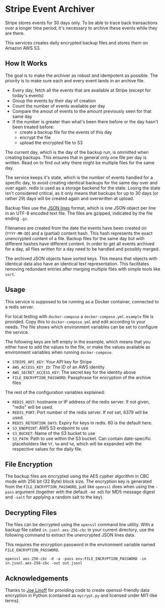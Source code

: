 # Stripe Event Archiver

Stripe stores events for 30 days only. To be able to trace back transactions over a longer time period, it's necessary to archive these events while they are there.

This services creates daily encrypted backup files and stores them on Amazon AWS S3.

## How It Works

The goal is to make the archiver as robust and idempotent as possible.
The priority is to make sure each and every event lands in an archive file.

- Every day, fetch all the events that are available at Stripe (except for today's events)
- Group the events by their day of creation
- Count the number of events available per day
- Compare the amout of events to the amount previously seen for that same day
- If the number is greater than what's been there before or the day hasn't been treated before:
  - create a backup file for the events of this day
  - encrypt the file
  - upload the encrypted file to S3

The current day, which is the day of the backup run, is ommitted when creating backups. This ensures that in general only one file per day is written. Read on to find out why there might be multiple files for the same day.

The service keeps it's state, which is the number of events handled for a specific day, to avoid creating identical backups for the same day over and over again. redis is used as a storage backend for the state. Losing the state isn't considered critical, as it only means that backups for up to 30 days (or rather 29) days will be created again and overwritten at upload.

Backup files use the [JSON lines](http://jsonlines.org/) format, which is one JSON object per line in an UTF-8 encoded text file. The files are gzipped, indicated by the file ending `.gz`.

Filenames are created from the date the events have been created on (`YYYY-MM-DD`) and a (partial) content hash. This hash represents the exact unencrypted content of a file. Backup files for the same day but with different hashes have different content. In order to get all events archived for a day, all files written for a day need to be handled and possibly merged.

The archived JSON objects have sorted keys. This means that objects with identical data also have an identical text representation. This facilitates removing redundant entries after merging multiple files with simple tools like `sort`.

## Usage

This service is supposed to be running as a Docker container, connected to a redis server.

For local testing with `docker-compose` a `docker-compose.yml.example` file is provided. Copy this to `docker-compose.yml` and edit according to your needs. The file shows which environment variables can be set to configure the service.

The following keys are left empty in the example, which means that you either have to add the values to the file, or make the values available as environment variables when running `docker-compose`.

- `STRIPE_API_KEY`: Your API key for Stripe
- `AWS_ACCESS_KEY_ID`: The ID of an AWS identity
- `AWS_SECRET_ACCESS_KEY`: The secret key for the identity above
- `FILE_ENCRYPTION_PASSWORD`: Passphrase for encryption of the archive files

The rest of the configuration variables explained:

- `REDIS_HOST`: hostname or IP address of the redis server. If not given, "redis" will be used.
- `REDIS_PORT`: Port number of the redis server. If not set, 6379 will be used.
- `REDIS_RETENTION_DAYS`: Expiry for keys in redis. 60 is the default here.
- `S3_ENDPOINT`: AWS S3 endpoint to use
- `S3_BUCKET`: Name of the S3 bucket to use
- `S3_PATH`: Path to use within the S3 bucket. Can contain date-specific placeholders like `%Y`, `%m` and `%d`, which will be expanded with the respective values for the daily file.

## File Encryption

The backup files are encrypted using the AES cypher algorithm in CBC mode with 256 bit (32 Byte) block size. The encryption key is generated from the `FILE_ENCRYPTION_PASSWORD`, just like `openssl` does when using the `-pass` argument (together with the default `-md md5` for MD5 message digest and `-salt` for applying a random salt to the key).

## Decrypting Files

The files can be decrypted using the `openssl` command line utility. With a backup file called `in.jsonl.aes-256-cbc` in your current directory, use the following command to extract the unencrypted JSON lines data.

This requires the encryption password in the environment variable named `FILE_ENCRYPTION_PASSWORD`.

```nohighlight
openssl aes-256-cbc -d -a -pass env:FILE_ENCRYPTION_PASSWORD -in in.jsonl.aes-256-cbc -out out.jsonl
```

## Acknowledgements

Thanks to [Joe Linoff](http://joelinoff.com/blog/?p=885) for providing code to create openssl-friendly data encryption in Python (contained as `mycrypt.py` and licensed under MIT-like terms).
